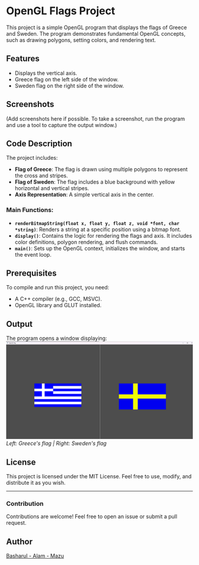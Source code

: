 # OpenGL Flags Project

This project is a simple OpenGL program that displays the flags of Greece and Sweden. The program demonstrates fundamental OpenGL concepts, such as drawing polygons, setting colors, and rendering text.

## Features
- Displays the vertical axis.
- Greece flag on the left side of the window.
- Sweden flag on the right side of the window.

## Screenshots
(Add screenshots here if possible. To take a screenshot, run the program and use a tool to capture the output window.)

## Code Description
The project includes:
- **Flag of Greece**: The flag is drawn using multiple polygons to represent the cross and stripes.
- **Flag of Sweden**: The flag includes a blue background with yellow horizontal and vertical stripes.
- **Axis Representation**: A simple vertical axis in the center.

### Main Functions:
- **`renderBitmapString(float x, float y, float z, void *font, char *string)`**:
  Renders a string at a specific position using a bitmap font.
- **`display()`**:
  Contains the logic for rendering the flags and axis. It includes color definitions, polygon rendering, and flush commands.
- **`main()`**:
  Sets up the OpenGL context, initializes the window, and starts the event loop.

## Prerequisites
To compile and run this project, you need:
- A C++ compiler (e.g., GCC, MSVC).
- OpenGL library and GLUT installed.


## Output
The program opens a window displaying:
![Left Image](/Assets/4_Flag.png)
*Left: Greece's flag | Right: Sweden's flag*


## License
This project is licensed under the MIT License. Feel free to use, modify, and distribute it as you wish.

---

### Contribution
Contributions are welcome! Feel free to open an issue or submit a pull request.

## Author
[Basharul - Alam - Mazu](https://github.com/basharulalammazu)
```
